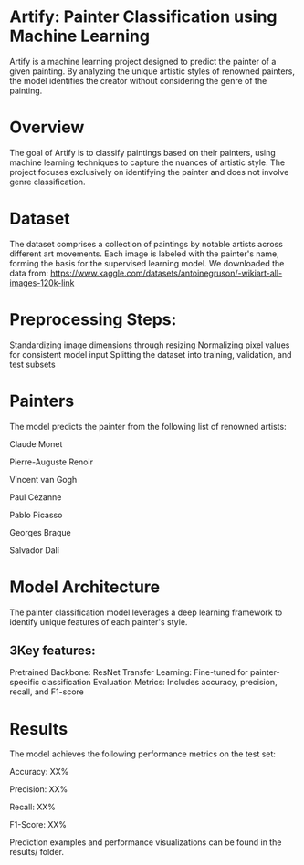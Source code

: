 # Artify: Painter Classification using Machine Learning

Artify is a machine learning project designed to predict the painter of a given painting. By analyzing the unique artistic styles of renowned painters, the model identifies the creator without considering the genre of the painting.

# Overview
The goal of Artify is to classify paintings based on their painters, using machine learning techniques to capture the nuances of artistic style. The project focuses exclusively on identifying the painter and does not involve genre classification.

# Dataset
The dataset comprises a collection of paintings by notable artists across different art movements. Each image is labeled with the painter's name, forming the basis for the supervised learning model. We downloaded the data from: https://www.kaggle.com/datasets/antoinegruson/-wikiart-all-images-120k-link

# Preprocessing Steps:

Standardizing image dimensions through resizing
Normalizing pixel values for consistent model input
Splitting the dataset into training, validation, and test subsets

# Painters
The model predicts the painter from the following list of renowned artists:

Claude Monet

Pierre-Auguste Renoir

Vincent van Gogh

Paul Cézanne

Pablo Picasso

Georges Braque

Salvador Dalí



# Model Architecture
The painter classification model leverages a deep learning framework to identify unique features of each painter's style.


## 3Key features:

Pretrained Backbone: ResNet
Transfer Learning: Fine-tuned for painter-specific classification
Evaluation Metrics: Includes accuracy, precision, recall, and F1-score

# Results
The model achieves the following performance metrics on the test set:

Accuracy: XX%

Precision: XX%

Recall: XX%

F1-Score: XX%

Prediction examples and performance visualizations can be found in the results/ folder.




